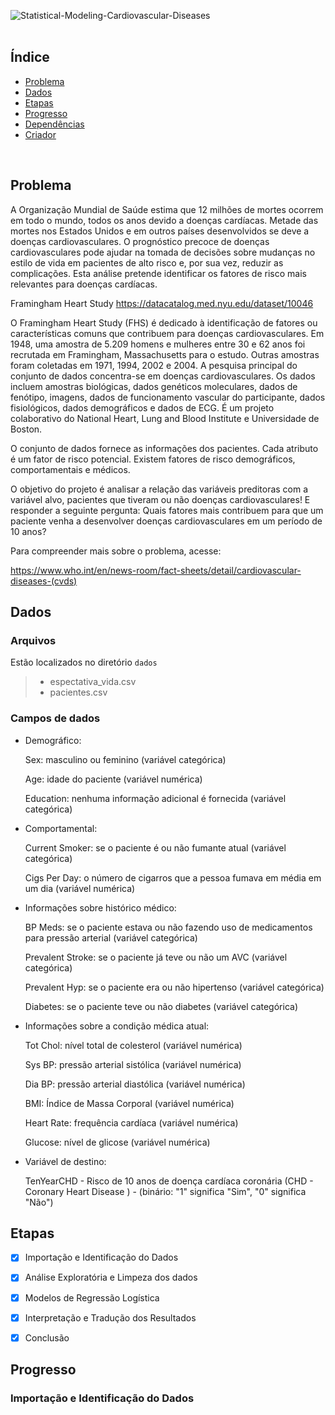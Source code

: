 
![Statistical-Modeling-Cardiovascular-Diseases](https://user-images.githubusercontent.com/91201232/134407924-2b463c3f-eb8f-4a02-8a74-dce353e04ef5.png)
<br>
<br>

## Índice

- [Problema](#problema)
- [Dados](#dados)
- [Etapas](#etapas)
- [Progresso](#progresso)
- [Dependências](#dependencias)
- [Criador](#criador)
<br>

## Problema

A Organização Mundial de Saúde estima que 12 milhões de mortes ocorrem em todo o mundo, todos os anos devido a doenças cardíacas. Metade das mortes nos Estados Unidos e em outros países desenvolvidos se deve a doenças cardiovasculares. O prognóstico precoce de doenças cardiovasculares pode ajudar na tomada de decisões sobre mudanças no estilo de vida em pacientes de alto risco e, por sua vez, reduzir as complicações. Esta análise pretende identificar os fatores de risco mais relevantes para doenças cardíacas.

Framingham Heart Study
https://datacatalog.med.nyu.edu/dataset/10046

O Framingham Heart Study (FHS) é dedicado à identificação de fatores ou características comuns que contribuem para doenças cardiovasculares. Em 1948, uma amostra de 5.209 homens e mulheres entre 30 e 62 anos foi recrutada em Framingham, Massachusetts para o estudo. Outras amostras foram coletadas em 1971, 1994, 2002 e 2004. A pesquisa principal do conjunto de dados concentra-se em doenças cardiovasculares. Os dados incluem amostras biológicas, dados genéticos moleculares, dados de fenótipo, imagens, dados de funcionamento vascular do participante, dados fisiológicos, dados demográficos e dados de ECG. É um projeto colaborativo do National Heart, Lung and Blood Institute e Universidade de Boston.

O conjunto de dados fornece as informações dos pacientes. Cada atributo é um fator de risco potencial. Existem fatores de risco demográficos, comportamentais e médicos.

O objetivo do projeto é analisar a relação das variáveis preditoras com a variável alvo, pacientes que tiveram ou não doenças cardiovasculares! E responder a seguinte pergunta: Quais fatores mais contribuem para que um paciente venha a desenvolver doenças cardiovasculares em um período de 10 anos?

Para compreender mais sobre o problema, acesse:

https://www.who.int/en/news-room/fact-sheets/detail/cardiovascular-diseases-(cvds)
<br>

## Dados

### Arquivos

Estão localizados no diretório `dados`

> - espectativa_vida.csv 
> - pacientes.csv 


### Campos de dados

- Demográfico:

  Sex: masculino ou feminino (variável categórica)

  Age: idade do paciente (variável numérica)

  Education: nenhuma informação adicional é fornecida (variável categórica)


- Comportamental:

  Current Smoker: se o paciente é ou não fumante atual (variável categórica)

  Cigs Per Day: o número de cigarros que a pessoa fumava em média em um dia (variável numérica)


- Informações sobre histórico médico:

  BP Meds: se o paciente estava ou não fazendo uso de medicamentos para pressão arterial (variável categórica)

  Prevalent Stroke: se o paciente já teve ou não um AVC (variável categórica)

  Prevalent Hyp: se o paciente era ou não hipertenso (variável categórica)

  Diabetes: se o paciente teve ou não diabetes (variável categórica)


- Informações sobre a condição médica atual:

  Tot Chol: nível total de colesterol (variável numérica)

  Sys BP: pressão arterial sistólica (variável numérica)

  Dia BP: pressão arterial diastólica (variável numérica)

  BMI: Índice de Massa Corporal (variável numérica)

  Heart Rate: frequência cardíaca (variável numérica)

  Glucose: nível de glicose (variável numérica)


- Variável de destino:

  TenYearCHD - Risco de 10 anos de doença cardíaca coronária (CHD - Coronary Heart Disease ) - (binário: "1" significa "Sim", "0" significa "Não")

## Etapas

- [x] Importação e Identificação do Dados
- [x] Análise Exploratória e Limpeza dos dados
- [x] Modelos de Regressão Logística
- [x] Interpretação e Tradução dos Resultados
- [x] Conclusão


## Progresso

### Importação e Identificação do Dados


